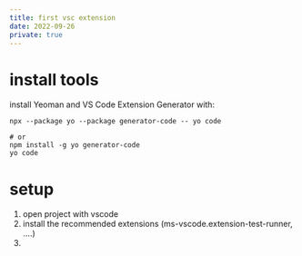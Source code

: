 ```yaml
---
title: first vsc extension
date: 2022-09-26
private: true
---
```

# install tools
install Yeoman and VS Code Extension Generator with:

    npx --package yo --package generator-code -- yo code

    # or
    npm install -g yo generator-code
    yo code
# setup
1. open project with vscode
2. install the recommended extensions (ms-vscode.extension-test-runner, ....)
3. 
